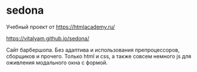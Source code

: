 # sedona

Учебный проект от https://htmlacademy.ru/

https://vitalyam.github.io/sedona/

Сайт барбершопа. Без адаптива и использования препроцессоров, сборщиков и прочего. Только html и css, а также совсем немного js для оживления модального окна с формой.
